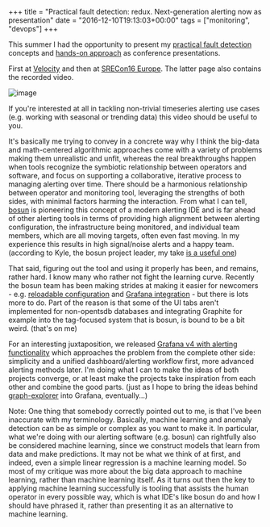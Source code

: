 +++
title = "Practical fault detection: redux. Next-generation alerting now as presentation"
date = "2016-12-10T19:13:03+00:00"
tags = ["monitoring", "devops"]
+++

This summer I had the opportunity to present my [practical fault detection](/post/practical-fault-detection-alerting-dont-need-to-be-data-scientist/) concepts and [hands-on approach](http://dieter.plaetinck.be/post/practical-fault-detection-on-timeseries-part-2/) as conference presentations.

First at [Velocity](http://conferences.oreilly.com/velocity/vl-ca-2016/public/schedule/detail/49335) and then at [SRECon16 Europe](https://www.usenix.org/conference/srecon16europe/program/presentation/plaetinck).  The latter page also contains the recorded video. 

![image](http://dieter.plaetinck.be/files/poor-mans-fault-detection.png)

If you're interested at all in tackling non-trivial timeseries alerting use cases (e.g. working with seasonal or trending data) this video should be useful to you.

It's basically me trying to convey in a concrete way why I think the big-data and math-centered algorithmic approaches come with a variety of problems making them unrealistic and unfit, 
whereas the real breakthroughs happen when tools recognize the symbiotic relationship between operators and software, and focus on supporting a collaborative, iterative process to managing alerting over time. There should be a harmonious relationship between operator and monitoring tool, leveraging the strengths of both sides, with minimal factors harming the interaction.
From what I can tell, [bosun](http://bosun.org/) is pioneering this concept of a modern alerting IDE and is far ahead of other alerting tools in terms of providing high alignment between alerting configuration, the infrastructure being monitored, and individual team members, which are all moving targets, often even fast moving.  In my experience this results in high signal/noise alerts and a happy team.
(according to Kyle, the bosun project leader, my take [is a useful one](https://twitter.com/kylembrandt/status/804409406846746624))

That said, figuring out the tool and using it properly has been, and remains, rather hard.  I know many who rather not fight the learning curve.  Recently the bosun team has been making strides at making it easier for newcomers -
e.g. [reloadable configuration](https://github.com/bosun-monitor/bosun/pull/1817) and [Grafana integration](https://grafana.net/plugins/bosun-app) - but there is lots more to do.
Part of the reason is that some of the UI tabs aren't implemented for non-opentsdb databases and integrating Graphite for example into the tag-focused system that is bosun, is bound to be a bit weird.  (that's on me)

For an interesting juxtaposition, we released [Grafana v4 with alerting functionality](http://docs.grafana.org/guides/whats-new-in-v4/) which approaches the problem from the complete other side: simplicity and a unified dashboard/alerting workflow first, more advanced alerting methods later.  I'm doing what I can to make the ideas of both projects converge, or at least make the projects take inspiration from each other and combine the good parts. (just as I hope to bring the ideas behind [graph-explorer](http://vimeo.github.io/graph-explorer/) into Grafana, eventually...)

Note:
One thing that somebody correctly pointed out to me, is that I've been inaccurate with my terminology.
Basically, machine learning and anomaly detection can be as simple or complex as you want to make it. In particular, what we're doing with our alerting software (e.g. bosun) can rightfully also be considered machine learning, since we construct models that learn from data and make predictions.  It may not be what we think of at first, and indeed, even a simple linear regression is a machine learning model.  So most of my critique was more about the big data approach to machine learning, rather than machine learning itself.  As it turns out then the key to applying machine learning successfully is tooling that assists the human operator in every possible way, which is what IDE's like bosun do and how I should have phrased it, rather than presenting it as an alternative to machine learning.

